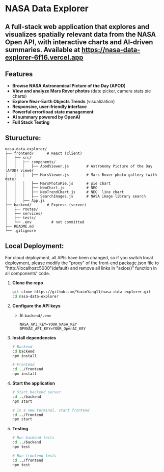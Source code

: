 #  NASA Data Explorer

A full-stack web application that explores and visualizes spatially relevant data from the NASA Open API, with interactive charts and AI-driven summaries.
Available at  https://nasa-data-explorer-6f16.vercel.app
---

##  Features

- **Browse NASA Astronomical Picture of the Day (APOD)**
- **View and analyze Mars Rover photos** (date picker, camera stats pie charts)
- **Explore Near-Earth Objects Trends** (visualization)
- **Responsive, user-friendly interface**
- **Powerful error/load state management**
- **AI summary powered by OpenAI**
- **Full Stack Testing**

##  Sturucture:

```text
nasa-data-explorer/
├── frontend/      # React (client)
│   ├── src/
│   │   ├── components/
│   │   │   ├── ApodViewer.js        # Astronomy Picture of the Day (APOD) viewer
│   │   │   ├── MarsViewer.js        # Mars Rover photo gallery (with date)
│   │   │   ├── MarsPhotoPie.js      # pie chart
│   │   │   ├── NeoChart.js          # NEO
│   │   │   ├── NeoTrendChart.js     # NEO  line chart
│   │   │   ├── SearchImages.js      # NASA image library search 
│   │   ├── App.js
├── backend/       # Express (server)
│   ├── routes/
│   ├── services/
│   ├── tests/
│   └── .env         # not committed
├── README.md
└── .gitignore
```
## Local Deployment:
For cloud deployment, all APIs have been changed, so if you switch local deployment, please modify the "proxy" of the front-end package.json file to "http://localhost:5000"(default) and remove all links in "axios()" function in all components' code.
1. **Clone the repo**
    ```bash
    git clone https://github.com/YuxinYang11/nasa-data-explorer.git
    cd nasa-data-explorer
    ```

2. **Configure the API keys**
    - In `backend/.env`
        ```
        NASA_API_KEY=YOUR_NASA_KEY
        OPENAI_API_KEY=YOUR_OpenAI_KEY 
        ```

3. **Install dependencies**
    ```bash
    # Backend
    cd backend
    npm install

    # Frontend
    cd ../frontend
    npm install
    ```

4. **Start the application**
    ```bash
    # Start backend server
    cd ../backend
    npm start

    # In a new terminal, start frontend
    cd ../frontend
    npm start
    ```

5. **Testing**
    ```bash
    # Run backend tests
    cd ../backend
    npm test

    # Run frontend tests
    cd ../frontend
    npm test
    ```
